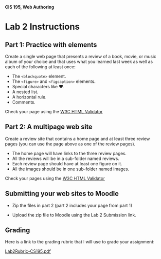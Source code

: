 **CIS 195, Web Authoring**

# Lab 2 Instructions



## Part 1: Practice with elements

Create a single web page that presents a review of a book, movie, or music album of your choice and that uses what you learned last week as well as each of the following at least once:

- The `<blockquote>` element.
- The `<figure>` and `<figcaption>` elements.
- Special characters like &hearts;.
- A nested list.
- A horizontal rule.
- Comments.

Check your page using the [W3C HTML Validator](https://validator.w3.org)  



## Part 2: A multipage web site

Create a review site that contains a home page and at least three review pages (you can use the page above as one of the review pages). 

- The home page will have links to the three review pages.
- All the reviews will be in a sub-folder named reviews.
- Each review page should have at least one figure on it.
-  All the images should be in one sub-folder named images.

Check your pages using the [W3C HTML Validator](https://validator.w3.org)  



## Submitting your web sites to Moodle

- Zip the files in part 2 (part 2 includes your page from part 1)

- Upload the zip file to Moodle using the Lab 2 Submission link.

  

## Grading

Here is a link to the grading rubric that I will use to grade your assignment:

[Lab2Rubric-CS195.pdf](Lab2Rubric-CS195.pdf)
